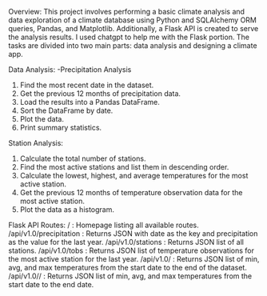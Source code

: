 
Overview:
This project involves performing a basic climate analysis and data exploration of a climate database using Python and SQLAlchemy ORM queries, Pandas, and Matplotlib. Additionally, a Flask API is created to serve the analysis results. I used chatgpt to help me with the Flask portion. The tasks are divided into two main parts: data analysis and designing a climate app.

Data Analysis:
-Precipitation Analysis
1. Find the most recent date in the dataset.
2. Get the previous 12 months of precipitation data.
3. Load the results into a Pandas DataFrame.
4. Sort the DataFrame by date.
5. Plot the data.
6. Print summary statistics.

Station Analysis:
1. Calculate the total number of stations.
2. Find the most active stations and list them in descending order.
3. Calculate the lowest, highest, and average temperatures for the most active station.
4. Get the previous 12 months of temperature observation data for the most active station.
5. Plot the data as a histogram.

Flask API
Routes:
/ : Homepage listing all available routes.
/api/v1.0/precipitation : Returns JSON with date as the key and precipitation as the value for the last year.
/api/v1.0/stations : Returns JSON list of all stations.
/api/v1.0/tobs : Returns JSON list of temperature observations for the most active station for the last year.
/api/v1.0/<start> : Returns JSON list of min, avg, and max temperatures from the start date to the end of the dataset.
/api/v1.0/<start>/<end> : Returns JSON list of min, avg, and max temperatures from the start date to the end date.

